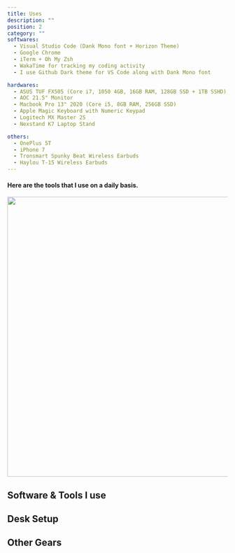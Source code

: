 ```yaml
---
title: Uses
description: ""
position: 2
category: ""
softwares:
  - Visual Studio Code (Dank Mono font + Horizon Theme)
  - Google Chrome
  - iTerm + Oh My Zsh
  - WakaTime for tracking my coding activity
  - I use Github Dark theme for VS Code along with Dank Mono font

hardwares:
  - ASUS TUF FX505 (Core i7, 1050 4GB, 16GB RAM, 128GB SSD + 1TB SSHD)
  - AOC 21.5" Monitor
  - Macbook Pro 13" 2020 (Core i5, 8GB RAM, 256GB SSD)
  - Apple Magic Keyboard with Numeric Keypad
  - Logitech MX Master 2S
  - Nexstand K7 Laptop Stand

others:
  - OnePlus 5T
  - iPhone 7
  - Tronsmart Spunky Beat Wireless Earbuds
  - Haylou T-15 Wireless Earbuds
---
```


#### Here are the tools that I use on a daily basis.

<img src="/wfm-setup.jpg"   width="1280" height="640" alt=""/>

<!-- <img src="/preview.png" class="light-img" width="1280" height="640" alt=""/>
<img src="/preview-dark.png" class="dark-img" width="1280" height="640" alt=""/> -->

<!-- [Module]() for [NuxtJS](https://nuxtjs.org). -->

<!-- <alert type="success">

Your documentation has been created successfully!

</alert> -->

## Software & Tools I use

<list :items="softwares"></list>

## Desk Setup

<list :items="hardwares"></list>

## Other Gears

<list :items="others"></list>
